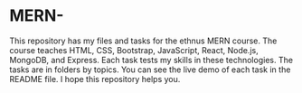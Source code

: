 # MERN-
This repository has my files and tasks for the ethnus MERN course. The course teaches HTML, CSS, Bootstrap, JavaScript, React, Node.js, MongoDB, and Express. Each task tests my skills in these technologies. The tasks are in folders by topics. You can see the live demo of each task in the README file. I hope this repository helps you.
